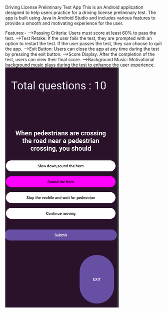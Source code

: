 Driving License Preliminary Test App
This is an Android application designed to help users practice for a driving license preliminary test. The app is built using Java in Android Studio and includes various features to provide a smooth and motivating experience for the user.

Features:-
-->Passing Criteria: Users must score at least 60% to pass the test.
-->Test Retake:
      If the user fails the test, they are prompted with an option to restart the test.
      If the user passes the test, they can choose to quit the app.
-->Exit Button: Users can close the app at any time during the test by pressing the exit button.
-->Score Display: After the completion of the test, users can view their final score.
-->Background Music: Motivational background music plays during the test to enhance the user experience.
![Scrrenshot of app](https://github.com/abhisheksubham/Driving-License-test-app/blob/main/1.png)
